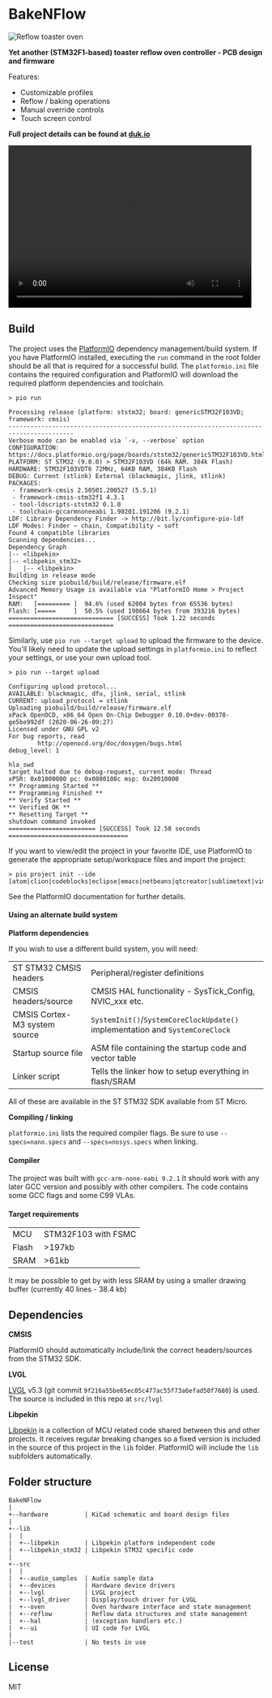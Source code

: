 # BakeNFlow

![Reflow toaster oven](bake-n-flow.jpg)

**Yet another (STM32F1-based) toaster reflow oven controller - PCB design and firmware**

Features:

- Customizable profiles
- Reflow / baking operations
- Manual override controls
- Touch screen control

**Full project details can be found at [duk.io](https://www.duk.io/blog/electronics-projects/)**

<video width="480" height="320" autoplay loop>
  <source src="/content/images/2020/09/bakenflow_ui.mp4" type="video/mp4" />
  Your browser does not support the video tag.
</video>

## Build

The project uses the [PlatformIO](https://platformio.org/) dependency management/build system. If you have PlatformIO installed, executing the `run` command in the root folder should be all that is required for a successful build. The `platformio.ini` file contains the required configuration  and PlatformIO will download the required platform dependencies and toolchain.

```
> pio run

Processing release (platform: ststm32; board: genericSTM32F103VD; framework: cmsis)
----------------------------------------------------------------------------------------
Verbose mode can be enabled via `-v, --verbose` option
CONFIGURATION: https://docs.platformio.org/page/boards/ststm32/genericSTM32F103VD.html
PLATFORM: ST STM32 (9.0.0) > STM32F103VD (64k RAM. 384k Flash)
HARDWARE: STM32F103VDT6 72MHz, 64KB RAM, 384KB Flash
DEBUG: Current (stlink) External (blackmagic, jlink, stlink)
PACKAGES:
 - framework-cmsis 2.50501.200527 (5.5.1)
 - framework-cmsis-stm32f1 4.3.1
 - tool-ldscripts-ststm32 0.1.0
 - toolchain-gccarmnoneeabi 1.90201.191206 (9.2.1)
LDF: Library Dependency Finder -> http://bit.ly/configure-pio-ldf
LDF Modes: Finder ~ chain, Compatibility ~ soft
Found 4 compatible libraries
Scanning dependencies...
Dependency Graph
|-- <libpekin>
|-- <libpekin_stm32>
|   |-- <libpekin>
Building in release mode
Checking size piobuild/build/release/firmware.elf
Advanced Memory Usage is available via "PlatformIO Home > Project Inspect"
RAM:   [========= ]  94.6% (used 62004 bytes from 65536 bytes)
Flash: [=====     ]  50.5% (used 198664 bytes from 393216 bytes)
============================= [SUCCESS] Took 1.22 seconds =============================
```

Similarly, use `pio run --target upload` to upload the firmware to the device. You'll likely need to update the upload settings in `platformio.ini` to reflect your settings, or use your own upload tool.

```
> pio run --target upload

Configuring upload protocol...
AVAILABLE: blackmagic, dfu, jlink, serial, stlink
CURRENT: upload_protocol = stlink
Uploading piobuild/build/release/firmware.elf
xPack OpenOCD, x86_64 Open On-Chip Debugger 0.10.0+dev-00378-ge5be992df (2020-06-26-09:27)
Licensed under GNU GPL v2
For bug reports, read
        http://openocd.org/doc/doxygen/bugs.html
debug_level: 1

hla_swd
target halted due to debug-request, current mode: Thread
xPSR: 0x01000000 pc: 0x0800108c msp: 0x20010000
** Programming Started **
** Programming Finished **
** Verify Started **
** Verified OK **
** Resetting Target **
shutdown command invoked
======================== [SUCCESS] Took 12.58 seconds =================================

```

If you want to view/edit the project in your favorite IDE, use PlatformIO to generate the appropriate setup/workspace files and import the project:

```
> pio project init --ide [atom|clion|codeblocks|eclipse|emacs|netbeans|qtcreator|sublimetext|vim|visualstudio|vscode]
```

See the PlatformIO documentation for further details.

#### Using an alternate build system

**Platform dependencies**

If you wish to use a different build system, you will need:

| | |
|-|-|
| ST STM32 CMSIS headers | Peripheral/register definitions |
| CMSIS headers/source | CMSIS HAL functionality - SysTick_Config, NVIC_xxx etc.|
| CMSIS Cortex-M3 system source | `SystemInit()`/`SystemCoreClockUpdate()` implementation and `SystemCoreClock`|
| Startup source file | ASM file containing the startup code and vector table |
| Linker script | Tells the linker how to setup everything in flash/SRAM |

All of these are available in the ST STM32 SDK available from ST Micro.

**Compiling / linking**

`platformio.ini` lists the required compiler flags. Be sure to use `--specs=nano.specs` and `--specs=nosys.specs` when linking.

#### Compiler

The project was built with `gcc-arm-none-eabi 9.2.1` It should work with any later GCC version and possibly with other compilers. The code contains some GCC flags and some C99 VLAs.

#### Target requirements

| | |
|-|-|
|MCU  | STM32F103 with FSMC |
|Flash| >197kb              |
|SRAM | >61kb               |

It may be possible to get by with less SRAM by using a smaller drawing buffer (currently 40 lines - 38.4 kb)

## Dependencies

**CMSIS**

PlatformIO should automatically include/link the correct headers/sources from the STM32 SDK.

**LVGL**

[LVGL](https://github.com/lvgl/lvgl) v5.3 (git commit `9f216a55be65ec05c477ac55f73a6efad50f7680`) is used. The source is included in this repo at `src/lvgl`

**Libpekin**

[Libpekin](https://gihub.com/canardos/libpekin) is a collection of MCU related code shared between this and other projects. It receives regular breaking changes so a fixed version is included in the source of this project in the `lib` folder. PlatformIO will include the `lib` subfolders automatically.

## Folder structure

```
BakeNFlow
|
+--hardware          | KiCad schematic and board design files
|
+--lib
|  |
|  +--libpekin       | Libpekin platform independent code
|  +--libpekin_stm32 | Libpekin STM32 specific code
|
+--src
|  |
|  +--audio_samples  | Audio sample data
|  +--devices        | Hardware device drivers
|  +--lvgl           | LVGL project
|  +--lvgl_driver    | Display/touch driver for LVGL
|  +--oven           | Oven hardware interface and state management
|  +--reflow         | Reflow data structures and state management
|  +--hal            | (exception handlers etc.)
|  +--ui             | UI code for LVGL
|
|--test              | No tests in use
```
## License

MIT
